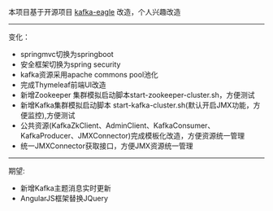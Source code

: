 本项目基于开源项目 [kafka-eagle]("https://github.com/smartloli/kafka-eagle") 改造，个人兴趣改造

---
变化：
- springmvc切换为springboot
- 安全框架切换为spring security
- kafka资源采用apache commons pool池化
- 完成Thymeleaf前端UI改造
- 新增Zookeeper 集群模拟启动脚本start-zookeeper-cluster.sh，方便测试
- 新增Kafka集群模拟启动脚本 start-kafka-cluster.sh(默认开启JMX功能，方便监控),方便测试
- 公共资源(KafkaZkClient、AdminClient、KafkaConsumer、KafkaProducer、JMXConnector)完成模板化改造，方便资源统一管理
- 统一JMXConnector获取接口，方便JMX资源统一管理

---
期望:
- 新增Kafka主题消息实时更新
- AngularJS框架替换JQuery
